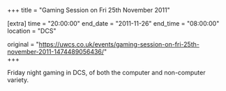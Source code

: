 +++
title = "Gaming Session on Fri 25th November 2011"

[extra]
time = "20:00:00"
end_date = "2011-11-26"
end_time = "08:00:00"
location = "DCS"

original = "https://uwcs.co.uk/events/gaming-session-on-fri-25th-november-2011-1474489056436/"    
+++

Friday night gaming in DCS, of both the computer and non-computer variety.


